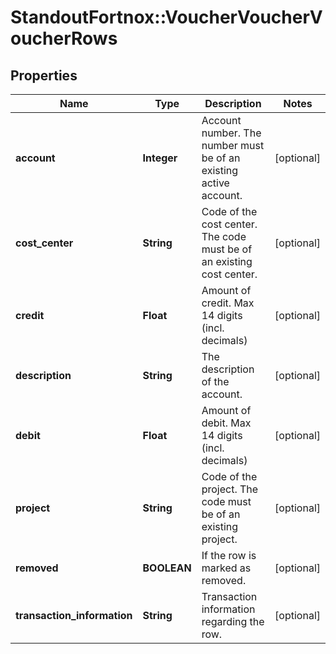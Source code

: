 # StandoutFortnox::VoucherVoucherVoucherRows

## Properties
Name | Type | Description | Notes
------------ | ------------- | ------------- | -------------
**account** | **Integer** | Account number. The number must be of an existing active account. | [optional] 
**cost_center** | **String** | Code of the cost center. The code must be of an existing cost center. | [optional] 
**credit** | **Float** | Amount of credit. Max 14 digits (incl. decimals) | [optional] 
**description** | **String** | The description of the account. | [optional] 
**debit** | **Float** | Amount of debit. Max 14 digits (incl. decimals) | [optional] 
**project** | **String** | Code of the project. The code must be of an existing project. | [optional] 
**removed** | **BOOLEAN** | If the row is marked as removed. | [optional] 
**transaction_information** | **String** | Transaction information regarding the row. | [optional] 


